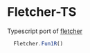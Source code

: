 # Fletcher-TS

Typescript port of [fletcher](https://github.com/ohmrun/fletcher)

```typescript
  Fletcher.Fun1R()
```